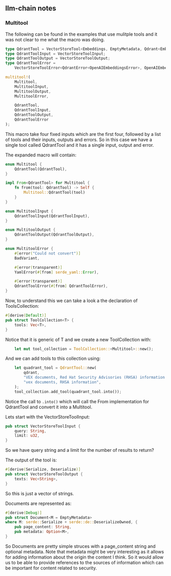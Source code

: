 ## llm-chain notes

### Multitool
The following can be found in the examples that use mulitple tools and it was
not clear to me what the macro was doing.
```rust
type QdrantTool = VectorStoreTool<Embeddings, EmptyMetadata, Qdrant<Embeddings, EmptyMetadata>>;
type QdrantToolInput = VectorStoreToolInput;
type QdrantToolOutput = VectorStoreToolOutput;
type QdrantToolError =
    VectorStoreToolError<QdrantError<OpenAIEmbeddingsError>, OpenAIEmbeddingsError>;

multitool!(
    Multitool,
    MultitoolInput,
    MultitoolOutput,
    MultitoolError,

    QdrantTool,
    QdrantToolInput,
    QdrantToolOutput,
    QdrantToolError
);
```
This macro take four fixed inputs which are the first four, followed by a
list of tools and their inputs, outputs and errors. So in this case we have
a single tool called QdrantTool and it has a single input, output and error.

The expanded macro will contain:
```rust
enum Multitool {
    QdrantTool(QdrantTool),
}

impl From<QdrantTool> for Multitool {
    fn from(tool: QdrantTool) -> Self {
        Multitool::QdrantTool(tool)
    }
}

enum MultitoolInput {
    QdrantToolInput(QdrantToolInput),
}

enum MultitoolOutput {
    QdrantToolOutput(QdrantToolOutput),
}

enum MultitoolError {
    #[error("Could not convert")]
    BadVariant,

    #[error(transparent)]
    YamlError(#[from] serde_yaml::Error),

    #[error(transparent)]
    QdrantToolError(#[from] QdrantToolError),
}
```
Now, to understand this we can take a look a the declaration of ToolsCollection:
```rust
#[derive(Default)]
pub struct ToolCollection<T> {
    tools: Vec<T>,
}
```
Notice that it is generic of T and we create a new ToolCollection with:
```rust
    let mut tool_collection = ToolCollection::<Multitool>::new();
```
And we can add tools to this collection using:
```rust
    let quadrant_tool = QdrantTool::new(
        qdrant,
        "VEX documents, Red Hat Security Advisories (RHSA) information which use id's in the format RHSA-xxxx-xxxx",
        "vex documents, RHSA information",
    );
    tool_collection.add_tool(quadrant_tool.into());
```
Notice the call to `.into()` which will call the From implementation for
QdrantTool and convert it into a Multitool. 


Lets start with the VectorStoreToolInput:
```rust
pub struct VectorStoreToolInput {
    query: String,
    limit: u32,
}
```
So we have query string and a limit for the number of results to return?

The output of the tool is:
```rust
#[derive(Serialize, Deserialize)]
pub struct VectorStoreToolOutput {
    texts: Vec<String>,
}
```
So this is just a vector of strings.


Documents are represented as:
```rust
#[derive(Debug)]
pub struct Document<M = EmptyMetadata>
where M: serde::Serialize + serde::de::DeserializeOwned, {
    pub page_content: String,
    pub metadata: Option<M>,
}
```
So Documents are pretty simple struces with a page_content string and optional
metadata. Note that metadata might be very interesting as it allows for adding
information about the origin the content I think. So it would allow us to be
able to provide references to the sources of information which can be important
for content related to security.
